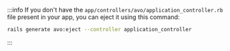 :::info
If you don't have the `app/controllers/avo/application_controller.rb` file present in your app, you can eject it using this command:

```bash
rails generate avo:eject --controller application_controller
```
:::
